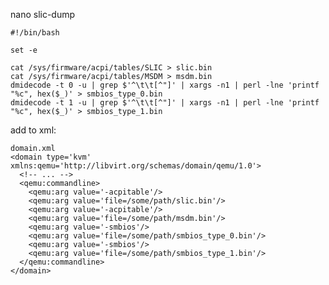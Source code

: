 nano slic-dump

    #!/bin/bash

    set -e

    cat /sys/firmware/acpi/tables/SLIC > slic.bin
    cat /sys/firmware/acpi/tables/MSDM > msdm.bin
    dmidecode -t 0 -u | grep $'^\t\t[^"]' | xargs -n1 | perl -lne 'printf "%c", hex($_)' > smbios_type_0.bin
    dmidecode -t 1 -u | grep $'^\t\t[^"]' | xargs -n1 | perl -lne 'printf "%c", hex($_)' > smbios_type_1.bin



add to xml:


    domain.xml
    <domain type='kvm' xmlns:qemu='http://libvirt.org/schemas/domain/qemu/1.0'>
      <!-- ... -->
      <qemu:commandline>
        <qemu:arg value='-acpitable'/>
        <qemu:arg value='file=/some/path/slic.bin'/>
        <qemu:arg value='-acpitable'/>
        <qemu:arg value='file=/some/path/msdm.bin'/>
        <qemu:arg value='-smbios'/>
        <qemu:arg value='file=/some/path/smbios_type_0.bin'/>
        <qemu:arg value='-smbios'/>
        <qemu:arg value='file=/some/path/smbios_type_1.bin'/>
      </qemu:commandline>
    </domain>
